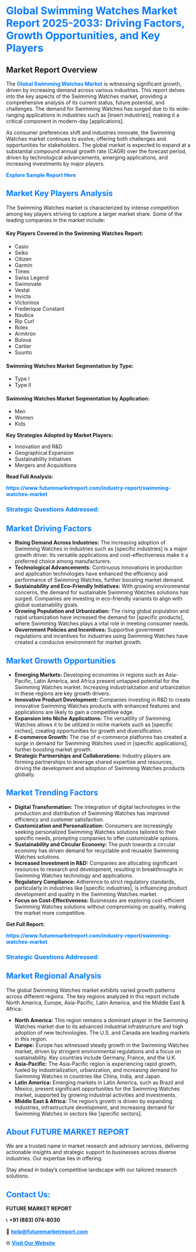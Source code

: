 <h1 style="color: #007BFF;">Global Swimming Watches Market Report 2025-2033: Driving Factors, Growth Opportunities, and Key Players</h1>

<section id="overview">
<h2>Market Report Overview</h2>
<p>The <a href="https://www.futuremarketreport.com/industry-report/swimming-watches-market" style="color: #007BFF; text-decoration: none;"><strong>Global Swimming Watches Market</strong></a> is witnessing significant growth, driven by increasing demand across various industries. This report delves into the key aspects of the Swimming Watches market, providing a comprehensive analysis of its current status, future potential, and challenges. The demand for Swimming Watches has surged due to its wide-ranging applications in industries such as [insert industries], making it a critical component in modern-day [applications].</p>
<p>As consumer preferences shift and industries innovate, the Swimming Watches market continues to evolve, offering both challenges and opportunities for stakeholders. The global market is expected to expand at a substantial compound annual growth rate (CAGR) over the forecast period, driven by technological advancements, emerging applications, and increasing investments by major players.</p>
</section>

<section id="overview">
<p><a href="https://www.futuremarketreport.com/request-sample/reportId=107534" style="color: #007BFF; text-decoration: none;"><strong>Explore Sample Report Here</strong></a></p>
</section>

<section id="key-players">
<h2 style="color: #007BFF;">Market Key Players Analysis</h2>
<p>The Swimming Watches market is characterized by intense competition among key players striving to capture a larger market share. Some of the leading companies in the market include:</p>
<h4>Key Players Covered in the Swimming Watches Report:</h4>
<ul><li>Casio</li><li>Seiko</li><li>Citizen</li><li>Garmin</li><li>Timex</li><li>Swiss Legend</li><li>Swimovate</li><li>Vestal</li><li>Invicta</li><li>Victorinox</li><li>Frederique Constant</li><li>Nautica</li><li>Rip Curl</li><li>Rolex</li><li>Armitron</li><li>Bulova</li><li>Cartier</li><li>Suunto</li></ul>
<h4>Swimming Watches Market Segmentation by Type:</h4>
<ul><li>Type I</li><li>Type II</li></ul>

<h4>Swimming Watches Market Segmentation by Application:</h4>
<ul><li>Men</li><li>Women</li><li>Kids</li></ul>
<p><strong>Key Strategies Adopted by Market Players:</strong></p>
<ul>
<li>Innovation and R&D</li>
<li>Geographical Expansion</li>
<li>Sustainability Initiatives</li>
<li>Mergers and Acquisitions</li>
</ul>
</section>

<section>
<p><strong>Read Full Analysis: </strong></p><a href="https://www.futuremarketreport.com/industry-report/swimming-watches-market" style="color: #007BFF; text-decoration: none;"><strong>https://www.futuremarketreport.com/industry-report/swimming-watches-market</strong></a>
<h3 style="color: #007BFF;">Strategic Questions Addressed:</h3>
</section>

<section id="driving-factors">
<h2 style="color: #007BFF;">Market Driving Factors</h2>
<ul>
<li><strong>Rising Demand Across Industries:</strong> The increasing adoption of Swimming Watches in industries such as [specific industries] is a major growth driver. Its versatile applications and cost-effectiveness make it a preferred choice among manufacturers.</li>
<li><strong>Technological Advancements:</strong> Continuous innovations in production and application technologies have enhanced the efficiency and performance of Swimming Watches, further boosting market demand.</li>
<li><strong>Sustainability and Eco-Friendly Initiatives:</strong> With growing environmental concerns, the demand for sustainable Swimming Watches solutions has surged. Companies are investing in eco-friendly variants to align with global sustainability goals.</li>
<li><strong>Growing Population and Urbanization:</strong> The rising global population and rapid urbanization have increased the demand for [specific products], where Swimming Watches plays a vital role in meeting consumer needs.</li>
<li><strong>Government Policies and Incentives:</strong> Supportive government regulations and incentives for industries using Swimming Watches have created a conducive environment for market growth.</li>
</ul>
</section>

<section id="growth-opportunities">
<h2 style="color: #007BFF;">Market Growth Opportunities</h2>
<ul>
<li><strong>Emerging Markets:</strong> Developing economies in regions such as Asia-Pacific, Latin America, and Africa present untapped potential for the Swimming Watches market. Increasing industrialization and urbanization in these regions are key growth drivers.</li>
<li><strong>Innovative Product Development:</strong> Companies investing in R&D to create innovative Swimming Watches products with enhanced features and applications are likely to gain a competitive edge.</li>
<li><strong>Expansion into Niche Applications:</strong> The versatility of Swimming Watches allows it to be utilized in niche markets such as [specific niches], creating opportunities for growth and diversification.</li>
<li><strong>E-commerce Growth:</strong> The rise of e-commerce platforms has created a surge in demand for Swimming Watches used in [specific applications], further boosting market growth.</li>
<li><strong>Strategic Partnerships and Collaborations:</strong> Industry players are forming partnerships to leverage shared expertise and resources, driving the development and adoption of Swimming Watches products globally.</li>
</ul>
</section>

<section id="trending-factors">
<h2 style="color: #007BFF;">Market Trending Factors</h2>
<ul>
<li><strong>Digital Transformation:</strong> The integration of digital technologies in the production and distribution of Swimming Watches has improved efficiency and customer satisfaction.</li>
<li><strong>Customization and Personalization:</strong> Consumers are increasingly seeking personalized Swimming Watches solutions tailored to their specific needs, prompting companies to offer customizable options.</li>
<li><strong>Sustainability and Circular Economy:</strong> The push towards a circular economy has driven demand for recyclable and reusable Swimming Watches solutions.</li>
<li><strong>Increased Investment in R&D:</strong> Companies are allocating significant resources to research and development, resulting in breakthroughs in Swimming Watches technology and applications.</li>
<li><strong>Regulatory Compliance:</strong> Adherence to strict regulatory standards, particularly in industries like [specific industries], is influencing product development and quality in the Swimming Watches market.</li>
<li><strong>Focus on Cost-Effectiveness:</strong> Businesses are exploring cost-efficient Swimming Watches solutions without compromising on quality, making the market more competitive.</li>
</ul>
</section>

<section>
<p><strong>Get Full Report: </strong></p><a href="https://www.futuremarketreport.com/industry-report/swimming-watches-market" style="color: #007BFF; text-decoration: none;"><strong>https://www.futuremarketreport.com/industry-report/swimming-watches-market</strong></a>
<h3 style="color: #007BFF;">Strategic Questions Addressed:</h3>
</section>


<section id="regional-analysis">
<h2 style="color: #007BFF;">Market Regional Analysis</h2>
<p>The global Swimming Watches market exhibits varied growth patterns across different regions. The key regions analyzed in this report include North America, Europe, Asia-Pacific, Latin America, and the Middle East & Africa:</p>
<ul>
<li><strong>North America:</strong> This region remains a dominant player in the Swimming Watches market due to its advanced industrial infrastructure and high adoption of new technologies. The U.S. and Canada are leading markets in this region.</li>
<li><strong>Europe:</strong> Europe has witnessed steady growth in the Swimming Watches market, driven by stringent environmental regulations and a focus on sustainability. Key countries include Germany, France, and the U.K.</li>
<li><strong>Asia-Pacific:</strong> The Asia-Pacific region is experiencing rapid growth, fueled by industrialization, urbanization, and increasing demand for Swimming Watches in countries like China, India, and Japan.</li>
<li><strong>Latin America:</strong> Emerging markets in Latin America, such as Brazil and Mexico, present significant opportunities for the Swimming Watches market, supported by growing industrial activities and investments.</li>
<li><strong>Middle East & Africa:</strong> The region’s growth is driven by expanding industries, infrastructure development, and increasing demand for Swimming Watches in sectors like [specific sectors].</li>
</ul>
</section>

<footer>
<h2 style="color: #007BFF;">About FUTURE MARKET REPORT</h2>
<p>We are a trusted name in market research and advisory services, delivering actionable insights and strategic support to businesses across diverse industries. Our expertise lies in offering:</p>

<p>Stay ahead in today’s competitive landscape with our tailored research solutions.</p>

<h2 style="color: #007BFF;">Contact Us:</h2>
<p><strong>FUTURE MARKET REPORT</strong></p>
<p>📞 <strong>+91 (883) 074-8030</strong></p>
<p>📧 <strong><a href="mailto:help@futuremarketreport.com" style="color: #007BFF;">help@futuremarketreport.com</a></strong></p>
<p>🌐 <strong><a href="https://www.futuremarketreport.com/" style="color: #007BFF;">Visit Our Website</a></strong></p>
</footer>